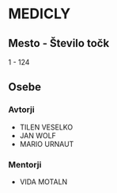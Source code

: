 # MEDICLY
## Mesto - Število točk
1 - 124
## Osebe
### Avtorji
 * TILEN VESELKO
 * JAN WOLF
 * MARIO URNAUT
### Mentorji
 * VIDA MOTALN
